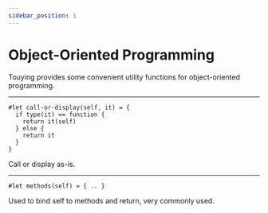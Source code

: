```yaml
---
sidebar_position: 1
---
```


# Object-Oriented Programming

Touying provides some convenient utility functions for object-oriented programming.

---

```typst
#let call-or-display(self, it) = {
  if type(it) == function {
    return it(self)
  } else {
    return it
  }
}
```
Call or display as-is.

---

```typst
#let methods(self) = { .. }
```
Used to bind self to methods and return, very commonly used.